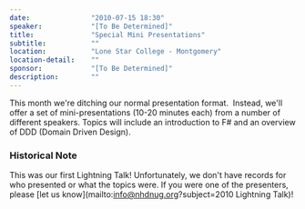 ```yaml
---
date:               "2010-07-15 18:30"
speaker:            "[To Be Determined]"
title:              "Special Mini Presentations"
subtitle:           ""
location:           "Lone Star College - Montgomery"
location-detail:    ""
sponsor:            "[To Be Determined]"
description:        ""
---
```

This month we're ditching our normal presentation format.&nbsp;
Instead, we'll offer a set of mini-presentations (10-20 minutes each) from a number of different speakers.
Topics will include an introduction to F# and an overview of DDD (Domain Driven Design).

### Historical Note

This was our first Lightning Talk! Unfortunately, we don't have records for who presented or what the topics were. If
 you were one of the presenters, please [let us know](mailto:info@nhdnug.org?subject=2010 Lightning Talk)!
